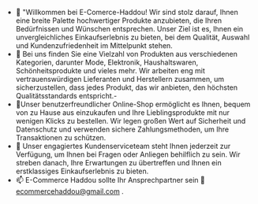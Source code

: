 - 👋 "Willkommen bei E-Comerce-Haddou! Wir sind stolz darauf, Ihnen eine breite Palette hochwertiger Produkte anzubieten, die Ihren Bedürfnissen und Wünschen entsprechen. Unser Ziel ist es, Ihnen ein unvergleichliches Einkaufserlebnis zu bieten, bei dem Qualität, Auswahl und Kundenzufriedenheit im Mittelpunkt stehen.
- 👀 Bei uns finden Sie eine Vielzahl von Produkten aus verschiedenen Kategorien, darunter Mode, Elektronik, Haushaltswaren, Schönheitsprodukte und vieles mehr. Wir arbeiten eng mit vertrauenswürdigen Lieferanten und Herstellern zusammen, um sicherzustellen, dass jedes Produkt, das wir anbieten, den höchsten Qualitätsstandards entspricht.-
- 🌱Unser benutzerfreundlicher Online-Shop ermöglicht es Ihnen, bequem von zu Hause aus einzukaufen und Ihre Lieblingsprodukte mit nur wenigen Klicks zu bestellen. Wir legen großen Wert auf Sicherheit und Datenschutz und verwenden sichere Zahlungsmethoden, um Ihre Transaktionen zu schützen.
- 💞️ Unser engagiertes Kundenserviceteam steht Ihnen jederzeit zur Verfügung, um Ihnen bei Fragen oder Anliegen behilflich zu sein. Wir streben danach, Ihre Erwartungen zu übertreffen und Ihnen ein erstklassiges Einkaufserlebnis zu bieten.
- 📫 E-Commerce Haddou sollte Ihr Ansprechpartner sein 📧 ecommercehaddou@gmail.com .

<!---
Haddou-Commerce/Haddou-Commerce is a ✨ special ✨ repository because its `README.md` (this file) appears on your GitHub profile.
You can click the Preview link to take a look at your changes.
--->
